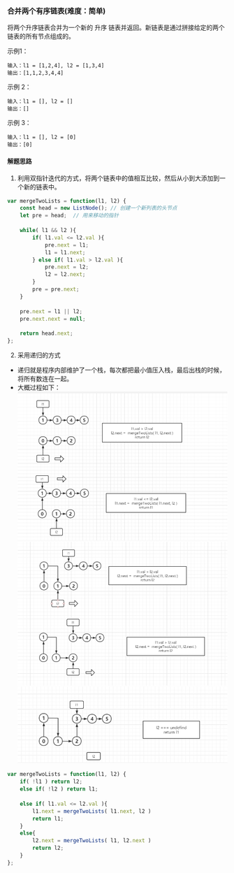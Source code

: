 ### 合并两个有序链表(难度：简单)

将两个升序链表合并为一个新的 升序 链表并返回。新链表是通过拼接给定的两个链表的所有节点组成的。

示例1：
```
输入：l1 = [1,2,4], l2 = [1,3,4]
输出：[1,1,2,3,4,4]
```
示例 2：
```
输入：l1 = [], l2 = []
输出：[]
```
示例 3：
```
输入：l1 = [], l2 = [0]
输出：[0]
```
#### 解题思路
1. 利用双指针迭代的方式，将两个链表中的值相互比较，然后从小到大添加到一个新的链表中。
```JavaScript
var mergeTwoLists = function(l1, l2) {
    const head = new ListNode(); // 创建一个新列表的头节点
    let pre = head;  // 用来移动的指针

    while( l1 && l2 ){
        if( l1.val <= l2.val ){
            pre.next = l1;
            l1 = l1.next;
        } else if( l1.val > l2.val ){
            pre.next = l2;
            l2 = l2.next;
        }
        pre = pre.next;
    }

    pre.next = l1 || l2;
    pre.next.next = null;

    return head.next;
};
```
2. 采用递归的方式
- 递归就是程序内部维护了一个栈，每次都把最小值压入栈，最后出栈的时候，将所有数连在一起。
- 大概过程如下：
![](./images/合并链表1.jpg)
![](./images/合并链表2.jpg)
![](./images/合并链表3.jpg)
```JavaScript
var mergeTwoLists = function(l1, l2) {
    if( !l1 ) return l2;
    else if( !l2 ) return l1;

    else if( l1.val <= l2.val ){
        l1.next = mergeTwoLists( l1.next, l2 )
        return l1;
    }
    else{
        l2.next = mergeTwoLists( l1, l2.next )
        return l2;
    }
};
```


